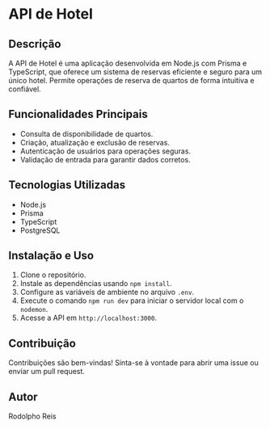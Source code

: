 # API de Hotel

## Descrição
A API de Hotel é uma aplicação desenvolvida em Node.js com Prisma e TypeScript, que oferece um sistema de reservas eficiente e seguro para um único hotel. Permite operações de reserva de quartos de forma intuitiva e confiável.

## Funcionalidades Principais
- Consulta de disponibilidade de quartos.
- Criação, atualização e exclusão de reservas.
- Autenticação de usuários para operações seguras.
- Validação de entrada para garantir dados corretos.

## Tecnologias Utilizadas
- Node.js
- Prisma
- TypeScript
- PostgreSQL

## Instalação e Uso
1. Clone o repositório.
2. Instale as dependências usando `npm install`.
3. Configure as variáveis de ambiente no arquivo `.env`.
4. Execute o comando `npm run dev` para iniciar o servidor local com o `nodemon`.
5. Acesse a API em `http://localhost:3000`.

## Contribuição
Contribuições são bem-vindas! Sinta-se à vontade para abrir uma issue ou enviar um pull request.

## Autor
Rodolpho Reis


